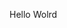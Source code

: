 Hello Wolrd


































































































































































































































































































































































































































































































































































































































































































































































































































































































































































































































































































































































































































































































































































































































































































































































































































































































































































































































































































































































































































































































































































































































































































































































































































































































































































































































































































































































































































































































































































































































































































































































































































































































































































































































































































































































































































































































































































































































































































































































































































































































































































































































































































































































































































































































































































































































































































































































































































































































































































































































































































































































































































































































































































































































































































































































































































































































































